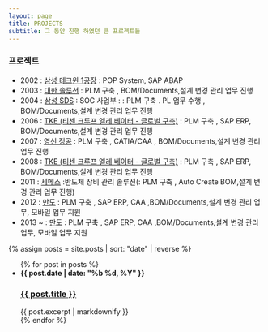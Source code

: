 ```yaml
---
layout: page
title: PROJECTS
subtitle: 그 동안 진행 하였던 큰 프로젝트들
---
```


### 프로젝트

- 2002   : [삼성 테크윈 1공장]() : POP System, SAP ABAP
- 2003   : [대한 솔루션](http://dhsol.com) : PLM 구축 , BOM/Documents,설계 변경 관리 업무 진행
- 2004   : [삼성 SDS](https://www.samsungsds.com/kr/security-operation-center-consulting/security-operation-center-consulting.html) : SOC  사업부 :  : PLM 구축 . PL 업무 수행 , BOM/Documents,설계 변경 관리 업무 진행
- 2006   : [TKE (티센 크루프 엘레 베이터 - 글로벌 구축)](https://www.tkelevator.com/kr-ko/) : PLM 구축 , SAP ERP, BOM/Documents,설계 변경 관리 업무 진행
- 2007   : [영신 정공](http://www.ys-kr.com) : PLM 구축 , CATIA/CAA , BOM/Documents,설계 변경 관리 업무 진행
- 2008   : [TKE (티센 크루프 엘레 베이터 - 글로벌 구축)](https://www.tkelevator.com/kr-ko/) : PLM 구축 , SAP ERP, BOM/Documents,설계 변경 관리 업무 진행
- 2011   : [세메스](https://www.semes.com) :반도체 장비 관리 솔루션(: PLM 구축 , Auto Create BOM,설계 변경 관리 업무 진행)
- 2012   : [만도](https://hlmando.com/ko/main.do)  : PLM 구축 , SAP ERP, CAA ,BOM/Documents,설계 변경 관리 업무, 모바일 업무 지원
- 2013 ~ : [만도](https://hlmando.com/ko/main.do)  : PLM 구축 , SAP ERP, CAA ,BOM/Documents,설계 변경 관리 업무, 모바일 업무 지원



{% assign posts = site.posts | sort: "date" | reverse %}

<html>
  <ul class="timeline">
      {% for post in posts %}
        <li class="timeline-item right">
          <div class="timeline-content">
              <strong class="post-date">{{ post.date | date: "%b %d, %Y" }}</strong>
              <h3><a href="{{ post.url | relative_url }}">{{ post.title }}</a></h3>
              <div class="post-excerpt">
                {{ post.excerpt | markdownify }} <!-- Ändere die Anzahl der Wörter nach Bedarf -->
              </div>
          </div>
        </li>
      {% endfor %}
  </ul>
</html>